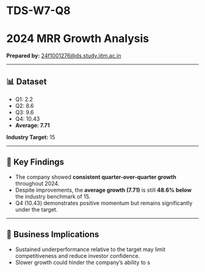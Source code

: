 # TDS-W7-Q8
# 2024 MRR Growth Analysis

**Prepared by:** 24f1001276@ds.study.iitm.ac.in  

---

## 📊 Dataset
- Q1: 2.2  
- Q2: 8.6  
- Q3: 9.6  
- Q4: 10.43  
- **Average: 7.71**  

**Industry Target:** 15  

---

## 🔑 Key Findings
- The company showed **consistent quarter-over-quarter growth** throughout 2024.  
- Despite improvements, the **average growth (7.71)** is still **48.6% below** the industry benchmark of 15.  
- Q4 (10.43) demonstrates positive momentum but remains significantly under the target.  

---

## 💼 Business Implications
- Sustained underperformance relative to the target may limit competitiveness and reduce investor confidence.  
- Slower growth could hinder the company’s ability to s
